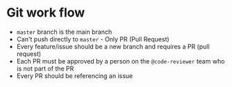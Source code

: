 # Git work flow  

- `master` branch is the main branch
- Can't push directly to `master`  - Only PR (Pull Request)
- Every feature/issue should be a new branch and requires a PR (pull request)
- Each PR must be approved by a person on the `@code-reviewer` team who is not part of the PR
- Every PR should be referencing an issue